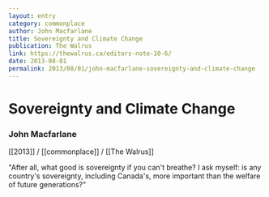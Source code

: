 ```yaml
---
layout: entry
category: commonplace
author: John Macfarlane
title: Sovereignty and Climate Change
publication: The Walrus
link: https://thewalrus.ca/editors-note-10-6/
date: 2013-08-01
permalink: 2013/08/01/john-macfarlane-sovereignty-and-climate-change
---
```


# Sovereignty and Climate Change

### John Macfarlane

[[2013]] / [[commonplace]] / [[The Walrus]]

"After all, what good is sovereignty if you can't breathe? I ask myself: is any country's sovereignty, including Canada's, more important than the welfare of future generations?" 